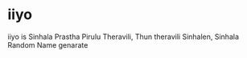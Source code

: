 # iiyo
iiyo is Sinhala Prastha Pirulu Theravili, Thun theravili Sinhalen, Sinhala Random Name genarate
